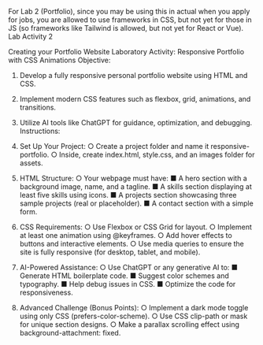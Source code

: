 For Lab 2 (Portfolio), since you may be using this in actual when you apply for jobs, you are allowed to use frameworks in CSS, but not yet for those in JS (so frameworks like Tailwind is allowed, but not yet for React or Vue).
Lab Activity 2

Creating your Portfolio Website
Laboratory Activity: Responsive Portfolio with CSS Animations
Objective:
1. Develop a fully responsive personal portfolio website using HTML and CSS.
2. Implement modern CSS features such as flexbox, grid, animations, and transitions.
3. Utilize AI tools like ChatGPT for guidance, optimization, and debugging.
Instructions:
1. Set Up Your Project:
○ Create a project folder and name it responsive-portfolio.
○ Inside, create index.html, style.css, and an images folder for assets.
2. HTML Structure:
○ Your webpage must have:
■ A hero section with a background image, name, and a tagline.
■ A skills section displaying at least five skills using icons.
■ A projects section showcasing three sample projects (real or
placeholder).
■ A contact section with a simple form.

3. CSS Requirements:
○ Use Flexbox or CSS Grid for layout.
○ Implement at least one animation using @keyframes.
○ Add hover effects to buttons and interactive elements.
○ Use media queries to ensure the site is fully responsive (for desktop, tablet, and
mobile).

4. AI-Powered Assistance:
○ Use ChatGPT or any generative AI to:
■ Generate HTML boilerplate code.
■ Suggest color schemes and typography.
■ Help debug issues in CSS.
■ Optimize the code for responsiveness.

5. Advanced Challenge (Bonus Points):
○ Implement a dark mode toggle using only CSS (prefers-color-scheme).
○ Use CSS clip-path or mask for unique section designs.
○ Make a parallax scrolling effect using background-attachment: fixed.